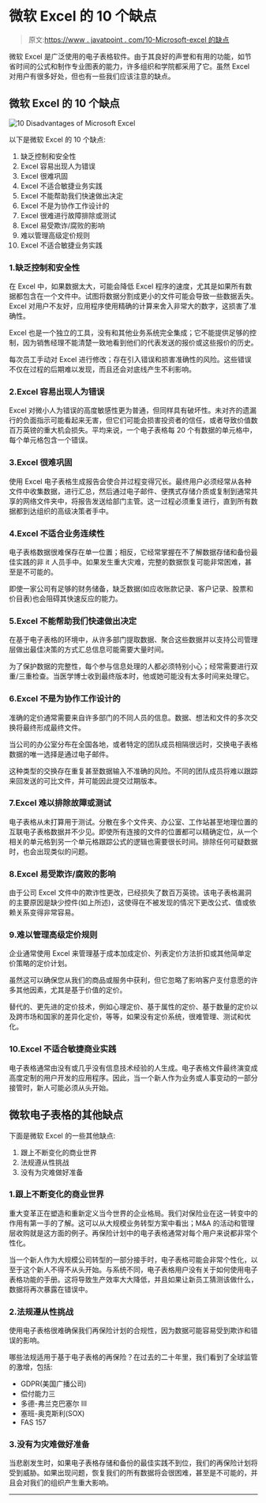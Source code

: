 # 微软 Excel 的 10 个缺点

> 原文:[https://www . javatpoint . com/10-Microsoft-excel 的缺点](https://www.javatpoint.com/10-disadvantages-of-microsoft-excel)

微软 Excel 是广泛使用的电子表格软件。由于其良好的声誉和有用的功能，如节省时间的公式和制作专业图表的能力，许多组织和学院都采用了它。虽然 Excel 对用户有很多好处，但也有一些我们应该注意的缺点。

## 微软 Excel 的 10 个缺点

![10 Disadvantages of Microsoft Excel](../Images/b95a0ae205de8a5a72677f15f01ea8bc.png)

以下是微软 Excel 的 10 个缺点:

1.  缺乏控制和安全性
2.  Excel 容易出现人为错误
3.  Excel 很难巩固
4.  Excel 不适合敏捷业务实践
5.  Excel 不能帮助我们快速做出决定
6.  Excel 不是为协作工作设计的
7.  Excel 很难进行故障排除或测试
8.  Excel 易受欺诈/腐败的影响
9.  难以管理高级定价规则
10.  Excel 不适合敏捷业务实践

### 1.缺乏控制和安全性

在 Excel 中，如果数据太大，可能会降低 Excel 程序的速度，尤其是如果所有数据都包含在一个文件中。试图将数据分割成更小的文件可能会导致一些数据丢失。Excel 对用户不友好，应用程序使用精确的计算来舍入非常大的数字，这损害了准确性。

Excel 也是一个独立的工具，没有和其他业务系统完全集成；它不能提供足够的控制，因为销售经理不能清楚一致地看到他们的代表发送的报价或这些报价的历史。

每次员工手动对 Excel 进行修改；存在引入错误和损害准确性的风险。这些错误不仅在过程的后期难以发现，而且还会对底线产生不利影响。

### 2.Excel 容易出现人为错误

Excel 对微小人为错误的高度敏感性更为普通，但同样具有破坏性。未对齐的遗漏行的负面指示可能看起来无害，但它们可能会损害投资者的信任，或者导致价值数百万英镑的重大机会损失。平均来说，一个电子表格每 20 个有数据的单元格中，每个单元格包含一个错误。

### 3.Excel 很难巩固

使用 Excel 电子表格生成报告会使合并过程变得冗长。最终用户必须经常从各种文件中收集数据，进行汇总，然后通过电子邮件、便携式存储介质或复制到通常共享的网络文件夹中，将报告发送给部门主管。这一过程必须重复进行，直到所有数据都到达组织的高级决策者手中。

### 4.Excel 不适合业务连续性

电子表格数据很难保存在单一位置；相反，它经常掌握在不了解数据存储和备份最佳实践的非 it 人员手中。如果发生重大灾难，完整的数据恢复可能非常困难，甚至是不可能的。

即使一家公司有足够的财务储备，缺乏数据(如应收账款记录、客户记录、股票和价目表)也会阻碍其快速反应的能力。

### 5.Excel 不能帮助我们快速做出决定

在基于电子表格的环境中，从许多部门提取数据、聚合这些数据并以支持公司管理层做出最佳决策的方式汇总信息可能需要大量时间。

为了保护数据的完整性，每个参与信息处理的人都必须特别小心；经常需要进行双重/三重检查。当医学博士收到最终版本时，他或她可能没有太多时间来处理它。

### 6.Excel 不是为协作工作设计的

准确的定价通常需要来自许多部门的不同人员的信息。数据、想法和文件的多次交换将最终形成最终文件。

当公司的办公室分布在全国各地，或者特定的团队成员相隔很远时，交换电子表格数据的唯一选择是通过电子邮件。

这种类型的交换存在重复甚至数据输入不准确的风险。不同的团队成员将难以跟踪来回发送的可比文件，并可能因此提交过期版本。

### 7.Excel 难以排除故障或测试

电子表格从未打算用于测试。分散在多个文件夹、办公室、工作站甚至地理位置的互联电子表格数据并不少见。即使所有连接的文件的位置都可以精确定位，从一个相关的单元格到另一个单元格跟踪公式的逻辑也需要很长时间。排除任何可疑数据时，也会出现类似的问题。

### 8.Excel 易受欺诈/腐败的影响

由于公司 Excel 文件中的欺诈性更改，已经损失了数百万英镑。该电子表格漏洞的主要原因是缺少控件(如上所述)，这使得在不被发现的情况下更改公式、值或依赖关系变得非常容易。

### 9.难以管理高级定价规则

企业通常使用 Excel 来管理基于成本加成定价、列表定价方法折扣或其他简单定价策略的定价计划。

虽然这可以确保您从我们的商品或服务中获利，但它忽略了影响客户支付意愿的许多其他因素，尤其是基于价值的定价。

替代的、更先进的定价技术，例如心理定价、基于属性的定价、基于数量的定价以及跨市场和国家的差异化定价，等等，如果没有定价系统，很难管理、测试和优化。

### 10.Excel 不适合敏捷商业实践

电子表格通常由没有或几乎没有信息技术经验的人生成。电子表格文件最终演变成高度定制的用户开发的应用程序。因此，当一个新人作为业务或人事变动的一部分接管时，新人可能必须从头开始。

## 微软电子表格的其他缺点

下面是微软 Excel 的一些其他缺点:

1.  跟上不断变化的商业世界
2.  法规遵从性挑战
3.  没有为灾难做好准备

### 1.跟上不断变化的商业世界

重大变革正在塑造和重新定义当今世界的企业格局。我们对保险业在这一转变中的作用有第一手的了解。这可以从大规模业务转型方案中看出；M&A 的活动和管理层收购就是这方面的例子。再保险计划中的电子表格通常对每个用户来说都非常个性化。

当一个新人作为大规模公司转型的一部分接手时，电子表格可能会非常个性化，以至于这个新人不得不从头开始。与系统不同，电子表格用户没有关于如何使用电子表格功能的手册。这将导致生产效率大大降低，并且如果让新员工猜测该做什么，数据将再次暴露在错误中。

### 2.法规遵从性挑战

使用电子表格很难确保我们再保险计划的合规性，因为数据可能容易受到欺诈和错误的影响。

哪些法规适用于基于电子表格的再保险？在过去的二十年里，我们看到了全球监管的激增，包括:

*   GDPR(美国广播公司)
*   偿付能力三
*   多德-弗兰克巴塞尔 III
*   塞班-奥克斯利(SOX)
*   FAS 157

### 3.没有为灾难做好准备

当悲剧发生时，如果电子表格存储和备份的最佳实践不到位，我们的再保险计划将受到威胁。如果出现问题，恢复我们的所有数据将会很困难，甚至是不可能的，并且会对我们的组织产生重大影响。

* * *